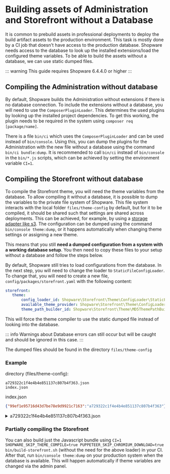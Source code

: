 # Building assets of Administration and Storefront without a Database

It is common to prebuild assets in professional deployments to deploy the build artifact assets to the production environment. This task is mostly done by a CI job that doesn't have access to the production database. Shopware needs access to the database to look up the installed extensions/load the configured theme variables. To be able to build the assets without a database, we can use static dumped files.

::: warning
This guide requires Shopware 6.4.4.0 or higher
:::

## Compiling the Administration without database

By default, Shopware builds the Administration without extensions if there is no database connection. To include the extensions without a database, you will need to use the `ComposerPluginLoader`. This determines the used plugins by looking up the installed project dependencies. To get this working, the plugin needs to be required in the system using `composer req [package/name]`.

There is a file `bin/ci` which uses the `ComposerPluginLoader` and can be used instead of `bin/console`.
Using this, you can dump the plugins for the Administration with the new file without a database using the command `bin/ci bundle:dump`. It is recommended to call `bin/ci` instead of `bin/console` in the `bin/*.js` scripts, which can be achieved by setting the environment variable `CI=1`.

## Compiling the Storefront without database

To compile the Storefront theme, you will need the theme variables from the database. To allow compiling it without a database, it is possible to dump the variables to the private file system of Shopware. This file system interacts with the local folder `files/theme-config` by default, but for it to be compiled, it should be shared such that settings are shared across deployments. This can be achieved, for example, by using a [storage adapter like s3](../../infrastructure/filesystem). The configuration can be dumped using the command `bin/console theme:dump`, or it happens automatically when changing theme settings or assigning a new theme.

This means that you still **need a dumped configuration from a system with a working database setup**. You then need to copy these files to your setup without a database and follow the steps below.

By default, Shopware still tries to load configurations from the database. In the next step, you will need to change the loader to `StaticFileConfigLoader`. To change that, you will need to create a new file, `config/packages/storefront.yaml` with the following content:

 ```yaml
storefront:
    theme:
        config_loader_id: Shopware\Storefront\Theme\ConfigLoader\StaticFileConfigLoader
        available_theme_provider: Shopware\Storefront\Theme\ConfigLoader\StaticFileAvailableThemeProvider
        theme_path_builder_id: Shopware\Storefront\Theme\MD5ThemePathBuilder
 ```

This will force the theme compiler to use the static dumped file instead of looking into the database.

::: info
Warnings about Database errors can still occur but will be caught and should be ignored in this case.
:::

The dumped files should be found in the directory `files/theme-config`

### Example

directory (files/theme-config):

```text
a729322c1f4e4b4e851137c807b4f363.json
index.json
```

index.json

```json
{"99ef1e95716d43d7be78e9d9921c7163":"a729322c1f4e4b4e851137c807b4f363"}
```

<details>
<summary>a729322c1f4e4b4e851137c807b4f363.json</summary>

```json
{
  "extensions": [],
  "themeConfig": {
    "blocks": {
      "themeColors": {
        "label": {
          "en-GB": "Theme colours",
          "de-DE": "Theme-Farben"
        }
      },
      "typography": {
        "label": {
          "en-GB": "Typography",
          "de-DE": "Typografie"
        }
      },
      "eCommerce": {
        "label": {
          "en-GB": "E-Commerce",
          "de-DE": "E-Commerce"
        }
      },
      "statusColors": {
        "label": {
          "en-GB": "Status messages",
          "de-DE": "Status-Ausgaben"
        }
      },
      "media": {
        "label": {
          "en-GB": "Media",
          "de-DE": "Medien"
        }
      },
      "unordered": {
        "label": {
          "en-GB": "Misc",
          "de-DE": "Sonstige"
        }
      }
    },
    "fields": {
      "sw-color-brand-primary": {
        "label": {
          "en-GB": "Primary colour",
          "de-DE": "Prim\u00e4rfarbe"
        },
        "type": "color",
        "value": "#ff0000",
        "editable": true,
        "block": "themeColors",
        "order": 100
      },
      "sw-color-brand-secondary": {
        "label": {
          "en-GB": "Secondary colour",
          "de-DE": "Sekund\u00e4rfarbe"
        },
        "type": "color",
        "value": "#3d444d",
        "editable": true,
        "block": "themeColors",
        "order": 200
      },
      "sw-border-color": {
        "label": {
          "en-GB": "Border",
          "de-DE": "Rahmen"
        },
        "type": "color",
        "value": "#798490",
        "editable": true,
        "block": "themeColors",
        "order": 300
      },
      "sw-background-color": {
        "label": {
          "en-GB": "Background",
          "de-DE": "Hintergrund"
        },
        "type": "color",
        "value": "#fff",
        "editable": true,
        "block": "themeColors",
        "order": 400
      },
      "sw-color-success": {
        "label": {
          "en-GB": "Success",
          "de-DE": "Erfolg"
        },
        "type": "color",
        "value": "#3cc261",
        "editable": true,
        "block": "statusColors",
        "order": 100
      },
      "sw-color-info": {
        "label": {
          "en-GB": "Information",
          "de-DE": "Information"
        },
        "type": "color",
        "value": "#26b6cf",
        "editable": true,
        "block": "statusColors",
        "order": 200
      },
      "sw-color-warning": {
        "label": {
          "en-GB": "Notice",
          "de-DE": "Hinweis"
        },
        "type": "color",
        "value": "#ffbd5d",
        "editable": true,
        "block": "statusColors",
        "order": 300
      },
      "sw-color-danger": {
        "label": {
          "en-GB": "Error",
          "de-DE": "Fehler"
        },
        "type": "color",
        "value": "#e52427",
        "editable": true,
        "block": "statusColors",
        "order": 400
      },
      "sw-font-family-base": {
        "label": {
          "en-GB": "Fonttype text",
          "de-DE": "Schriftart Text"
        },
        "type": "fontFamily",
        "value": "'Inter', sans-serif",
        "editable": true,
        "block": "typography",
        "order": 100
      },
      "sw-text-color": {
        "label": {
          "en-GB": "Text colour",
          "de-DE": "Textfarbe"
        },
        "type": "color",
        "value": "#2b3136",
        "editable": true,
        "block": "typography",
        "order": 200
      },
      "sw-font-family-headline": {
        "label": {
          "en-GB": "Fonttype headline",
          "de-DE": "Schriftart \u00dcberschrift"
        },
        "type": "fontFamily",
        "value": "'Inter', sans-serif",
        "editable": true,
        "block": "typography",
        "order": 300
      },
      "sw-headline-color": {
        "label": {
          "en-GB": "Headline colour",
          "de-DE": "\u00dcberschriftfarbe"
        },
        "type": "color",
        "value": "#2b3136",
        "editable": true,
        "block": "typography",
        "order": 400
      },
      "sw-color-price": {
        "label": {
          "en-GB": "Price",
          "de-DE": "Preis"
        },
        "type": "color",
        "value": "#2b3136",
        "editable": true,
        "block": "eCommerce",
        "order": 100
      },
      "sw-color-buy-button": {
        "label": {
          "en-GB": "Buy button",
          "de-DE": "Kaufen-Button"
        },
        "type": "color",
        "value": "#0b539b",
        "editable": true,
        "block": "eCommerce",
        "order": 200
      },
      "sw-color-buy-button-text": {
        "label": {
          "en-GB": "Buy button text",
          "de-DE": "Kaufen-Button Text"
        },
        "type": "color",
        "value": "#fff",
        "editable": true,
        "block": "eCommerce",
        "order": 300
      },
      "sw-logo-desktop": {
        "label": {
          "en-GB": "Desktop",
          "de-DE": "Desktop"
        },
        "helpText": {
          "en-GB": "Displayed on viewport sizes above 991px and as a fallback on smaller viewports, if no other logo is set.",
          "de-DE": "Wird bei Ansichten \u00fcber 991px angezeigt und als Alternative bei kleineren Aufl\u00f6sungen, f\u00fcr die kein anderes Logo eingestellt ist."
        },
        "type": "media",
        "value": "http:\/\/shopware.local\/media\/64\/17\/g0\/1678462492\/demostore-logo.png",
        "editable": true,
        "block": "media",
        "order": 100,
        "fullWidth": true
      },
      "sw-logo-tablet": {
        "label": {
          "en-GB": "Tablet",
          "de-DE": "Tablet"
        },
        "helpText": {
          "en-GB": "Displayed between a viewport of 767px to 991px",
          "de-DE": "Wird zwischen einem viewport von 767px bis 991px angezeigt"
        },
        "type": "media",
        "value": "http:\/\/shopware.local\/media\/64\/17\/g0\/1678462492\/demostore-logo.png",
        "editable": true,
        "block": "media",
        "order": 200,
        "fullWidth": true
      },
      "sw-logo-mobile": {
        "label": {
          "en-GB": "Mobile",
          "de-DE": "Mobil"
        },
        "helpText": {
          "en-GB": "Displayed up to a viewport of 767px",
          "de-DE": "Wird bis zu einem Viewport von 767px angezeigt"
        },
        "type": "media",
        "value": "http:\/\/shopware.local\/media\/64\/17\/g0\/1678462492\/demostore-logo.png",
        "editable": true,
        "block": "media",
        "order": 300,
        "fullWidth": true
      },
      "sw-logo-share": {
        "label": {
          "en-GB": "App & share icon",
          "de-DE": "App- & Share-Icon"
        },
        "type": "media",
        "value": "",
        "editable": true,
        "block": "media",
        "order": 400
      },
      "sw-logo-favicon": {
        "label": {
          "en-GB": "Favicon",
          "de-DE": "Favicon"
        },
        "type": "media",
        "value": "http:\/\/shopware.local\/media\/d3\/f5\/b7\/1678462492\/favicon.png",
        "editable": true,
        "block": "media",
        "order": 500
      }
    },
    "sw-color-brand-primary": {
      "extensions": [],
      "name": "sw-color-brand-primary",
      "label": {
        "en-GB": "Primary colour",
        "de-DE": "Prim\u00e4rfarbe"
      },
      "helpText": null,
      "type": "color",
      "value": "#0b539b",
      "editable": true,
      "block": "themeColors",
      "section": null,
      "tab": null,
      "order": 100,
      "sectionOrder": null,
      "blockOrder": null,
      "tabOrder": null,
      "custom": null,
      "scss": null,
      "fullWidth": null
    },
    "sw-color-brand-secondary": {
      "extensions": [],
      "name": "sw-color-brand-secondary",
      "label": {
        "en-GB": "Secondary colour",
        "de-DE": "Sekund\u00e4rfarbe"
      },
      "helpText": null,
      "type": "color",
      "value": "#3d444d",
      "editable": true,
      "block": "themeColors",
      "section": null,
      "tab": null,
      "order": 200,
      "sectionOrder": null,
      "blockOrder": null,
      "tabOrder": null,
      "custom": null,
      "scss": null,
      "fullWidth": null
    },
    "sw-border-color": {
      "extensions": [],
      "name": "sw-border-color",
      "label": {
        "en-GB": "Border",
        "de-DE": "Rahmen"
      },
      "helpText": null,
      "type": "color",
      "value": "#798490",
      "editable": true,
      "block": "themeColors",
      "section": null,
      "tab": null,
      "order": 300,
      "sectionOrder": null,
      "blockOrder": null,
      "tabOrder": null,
      "custom": null,
      "scss": null,
      "fullWidth": null
    },
    "sw-background-color": {
      "extensions": [],
      "name": "sw-background-color",
      "label": {
        "en-GB": "Background",
        "de-DE": "Hintergrund"
      },
      "helpText": null,
      "type": "color",
      "value": "#fff",
      "editable": true,
      "block": "themeColors",
      "section": null,
      "tab": null,
      "order": 400,
      "sectionOrder": null,
      "blockOrder": null,
      "tabOrder": null,
      "custom": null,
      "scss": null,
      "fullWidth": null
    },
    "sw-color-success": {
      "extensions": [],
      "name": "sw-color-success",
      "label": {
        "en-GB": "Success",
        "de-DE": "Erfolg"
      },
      "helpText": null,
      "type": "color",
      "value": "#3cc261",
      "editable": true,
      "block": "statusColors",
      "section": null,
      "tab": null,
      "order": 100,
      "sectionOrder": null,
      "blockOrder": null,
      "tabOrder": null,
      "custom": null,
      "scss": null,
      "fullWidth": null
    },
    "sw-color-info": {
      "extensions": [],
      "name": "sw-color-info",
      "label": {
        "en-GB": "Information",
        "de-DE": "Information"
      },
      "helpText": null,
      "type": "color",
      "value": "#26b6cf",
      "editable": true,
      "block": "statusColors",
      "section": null,
      "tab": null,
      "order": 200,
      "sectionOrder": null,
      "blockOrder": null,
      "tabOrder": null,
      "custom": null,
      "scss": null,
      "fullWidth": null
    },
    "sw-color-warning": {
      "extensions": [],
      "name": "sw-color-warning",
      "label": {
        "en-GB": "Notice",
        "de-DE": "Hinweis"
      },
      "helpText": null,
      "type": "color",
      "value": "#ffbd5d",
      "editable": true,
      "block": "statusColors",
      "section": null,
      "tab": null,
      "order": 300,
      "sectionOrder": null,
      "blockOrder": null,
      "tabOrder": null,
      "custom": null,
      "scss": null,
      "fullWidth": null
    },
    "sw-color-danger": {
      "extensions": [],
      "name": "sw-color-danger",
      "label": {
        "en-GB": "Error",
        "de-DE": "Fehler"
      },
      "helpText": null,
      "type": "color",
      "value": "#e52427",
      "editable": true,
      "block": "statusColors",
      "section": null,
      "tab": null,
      "order": 400,
      "sectionOrder": null,
      "blockOrder": null,
      "tabOrder": null,
      "custom": null,
      "scss": null,
      "fullWidth": null
    },
    "sw-font-family-base": {
      "extensions": [],
      "name": "sw-font-family-base",
      "label": {
        "en-GB": "Fonttype text",
        "de-DE": "Schriftart Text"
      },
      "helpText": null,
      "type": "fontFamily",
      "value": "'Inter', sans-serif",
      "editable": true,
      "block": "typography",
      "section": null,
      "tab": null,
      "order": 100,
      "sectionOrder": null,
      "blockOrder": null,
      "tabOrder": null,
      "custom": null,
      "scss": null,
      "fullWidth": null
    },
    "sw-text-color": {
      "extensions": [],
      "name": "sw-text-color",
      "label": {
        "en-GB": "Text colour",
        "de-DE": "Textfarbe"
      },
      "helpText": null,
      "type": "color",
      "value": "#2b3136",
      "editable": true,
      "block": "typography",
      "section": null,
      "tab": null,
      "order": 200,
      "sectionOrder": null,
      "blockOrder": null,
      "tabOrder": null,
      "custom": null,
      "scss": null,
      "fullWidth": null
    },
    "sw-font-family-headline": {
      "extensions": [],
      "name": "sw-font-family-headline",
      "label": {
        "en-GB": "Fonttype headline",
        "de-DE": "Schriftart \u00dcberschrift"
      },
      "helpText": null,
      "type": "fontFamily",
      "value": "'Inter', sans-serif",
      "editable": true,
      "block": "typography",
      "section": null,
      "tab": null,
      "order": 300,
      "sectionOrder": null,
      "blockOrder": null,
      "tabOrder": null,
      "custom": null,
      "scss": null,
      "fullWidth": null
    },
    "sw-headline-color": {
      "extensions": [],
      "name": "sw-headline-color",
      "label": {
        "en-GB": "Headline colour",
        "de-DE": "\u00dcberschriftfarbe"
      },
      "helpText": null,
      "type": "color",
      "value": "#2b3136",
      "editable": true,
      "block": "typography",
      "section": null,
      "tab": null,
      "order": 400,
      "sectionOrder": null,
      "blockOrder": null,
      "tabOrder": null,
      "custom": null,
      "scss": null,
      "fullWidth": null
    },
    "sw-color-price": {
      "extensions": [],
      "name": "sw-color-price",
      "label": {
        "en-GB": "Price",
        "de-DE": "Preis"
      },
      "helpText": null,
      "type": "color",
      "value": "#2b3136",
      "editable": true,
      "block": "eCommerce",
      "section": null,
      "tab": null,
      "order": 100,
      "sectionOrder": null,
      "blockOrder": null,
      "tabOrder": null,
      "custom": null,
      "scss": null,
      "fullWidth": null
    },
    "sw-color-buy-button": {
      "extensions": [],
      "name": "sw-color-buy-button",
      "label": {
        "en-GB": "Buy button",
        "de-DE": "Kaufen-Button"
      },
      "helpText": null,
      "type": "color",
      "value": "#0b539b",
      "editable": true,
      "block": "eCommerce",
      "section": null,
      "tab": null,
      "order": 200,
      "sectionOrder": null,
      "blockOrder": null,
      "tabOrder": null,
      "custom": null,
      "scss": null,
      "fullWidth": null
    },
    "sw-color-buy-button-text": {
      "extensions": [],
      "name": "sw-color-buy-button-text",
      "label": {
        "en-GB": "Buy button text",
        "de-DE": "Kaufen-Button Text"
      },
      "helpText": null,
      "type": "color",
      "value": "#fff",
      "editable": true,
      "block": "eCommerce",
      "section": null,
      "tab": null,
      "order": 300,
      "sectionOrder": null,
      "blockOrder": null,
      "tabOrder": null,
      "custom": null,
      "scss": null,
      "fullWidth": null
    },
    "sw-logo-desktop": {
      "extensions": [],
      "name": "sw-logo-desktop",
      "label": {
        "en-GB": "Desktop",
        "de-DE": "Desktop"
      },
      "helpText": {
        "en-GB": "Displayed on viewport sizes above 991px and as a fallback on smaller viewports, if no other logo is set.",
        "de-DE": "Wird bei Ansichten \u00fcber 991px angezeigt und als Alternative bei kleineren Aufl\u00f6sungen, f\u00fcr die kein anderes Logo eingestellt ist."
      },
      "type": "media",
      "value": "18f45736ef6a4beea22d867573bd1af6",
      "editable": true,
      "block": "media",
      "section": null,
      "tab": null,
      "order": 100,
      "sectionOrder": null,
      "blockOrder": null,
      "tabOrder": null,
      "custom": null,
      "scss": null,
      "fullWidth": true
    },
    "sw-logo-tablet": {
      "extensions": [],
      "name": "sw-logo-tablet",
      "label": {
        "en-GB": "Tablet",
        "de-DE": "Tablet"
      },
      "helpText": {
        "en-GB": "Displayed between a viewport of 767px to 991px",
        "de-DE": "Wird zwischen einem viewport von 767px bis 991px angezeigt"
      },
      "type": "media",
      "value": "18f45736ef6a4beea22d867573bd1af6",
      "editable": true,
      "block": "media",
      "section": null,
      "tab": null,
      "order": 200,
      "sectionOrder": null,
      "blockOrder": null,
      "tabOrder": null,
      "custom": null,
      "scss": null,
      "fullWidth": true
    },
    "sw-logo-mobile": {
      "extensions": [],
      "name": "sw-logo-mobile",
      "label": {
        "en-GB": "Mobile",
        "de-DE": "Mobil"
      },
      "helpText": {
        "en-GB": "Displayed up to a viewport of 767px",
        "de-DE": "Wird bis zu einem Viewport von 767px angezeigt"
      },
      "type": "media",
      "value": "18f45736ef6a4beea22d867573bd1af6",
      "editable": true,
      "block": "media",
      "section": null,
      "tab": null,
      "order": 300,
      "sectionOrder": null,
      "blockOrder": null,
      "tabOrder": null,
      "custom": null,
      "scss": null,
      "fullWidth": true
    },
    "sw-logo-share": {
      "extensions": [],
      "name": "sw-logo-share",
      "label": {
        "en-GB": "App & share icon",
        "de-DE": "App- & Share-Icon"
      },
      "helpText": null,
      "type": "media",
      "value": "",
      "editable": true,
      "block": "media",
      "section": null,
      "tab": null,
      "order": 400,
      "sectionOrder": null,
      "blockOrder": null,
      "tabOrder": null,
      "custom": null,
      "scss": null,
      "fullWidth": null
    },
    "sw-logo-favicon": {
      "extensions": [],
      "name": "sw-logo-favicon",
      "label": {
        "en-GB": "Favicon",
        "de-DE": "Favicon"
      },
      "helpText": null,
      "type": "media",
      "value": "7bf586ac4343480292ebd5f349e16607",
      "editable": true,
      "block": "media",
      "section": null,
      "tab": null,
      "order": 500,
      "sectionOrder": null,
      "blockOrder": null,
      "tabOrder": null,
      "custom": null,
      "scss": null,
      "fullWidth": null
    }
  },
  "name": "Swag Dev Theme",
  "previewMedia": "custom\/apps\/SwagDevTheme\/Resources\/app\/storefront\/src\/assets\/images\/showroomPreview.png",
  "author": "Shopware AG",
  "isTheme": true,
  "styleFiles": [
    {
      "extensions": [],
      "filepath": "@Storefront",
      "resolveMapping": []
    }
  ],
  "scriptFiles": [
    {
      "extensions": [],
      "filepath": "@Storefront",
      "resolveMapping": []
    }
  ],
  "storefrontEntryFilepath": null,
  "basePath": "custom\/apps\/SwagDevTheme\/Resources",
  "assetPaths": [
    "custom\/apps\/SwagDevTheme\/Resources\/app\/storefront\/src\/assets"
  ],
  "viewInheritance": [
    "@Storefront",
    "@SwagCustomizedProducts",
    "@SwagPayPal",
    "@SwagAmazonPay",
    "@SwagCmsExtensions",
    "@SwagB2bPlatform",
    "@SwagDevTheme",
    "@Plugins"
  ],
  "iconSets": {
    "showroom": "app\/storefront\/src\/assets\/icon\/showroom"
  },
  "technicalName": "SwagDevTheme"
}
```

</details>

### Partially compiling the Storefront

You can also build just the Javascript bundle using `CI=1 SHOPWARE_SKIP_THEME_COMPILE=true PUPPETEER_SKIP_CHROMIUM_DOWNLOAD=true bin/build-storefront.sh` (without the need for the above loader) in your CI. After that, run `bin/console theme:dump` on your production system when the database is available. This will happen automatically if theme variables are changed via the admin panel.
